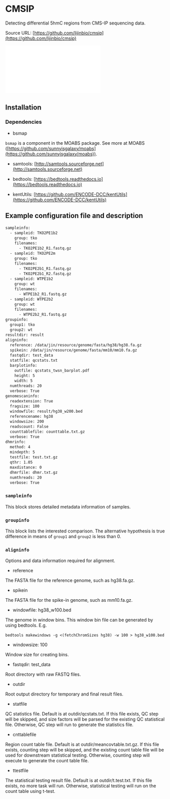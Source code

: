 # CMSIP

Detecting differential 5hmC regions from CMS-IP sequencing data.

Source URL: [https://github.com/lijinbio/cmsip](https://github.com/lijinbio/cmsip)

![Workflow of CMSIP.](cmsip_flowchart.pdf)

## Installation

### Dependencies

- bsmap

`bsmap` is a component in the MOABS package. See more at MOABS ([https://github.com/sunnyisgalaxy/moabs](https://github.com/sunnyisgalaxy/moabs)).

- samtools: [http://samtools.sourceforge.net](http://samtools.sourceforge.net)

- bedtools: [https://bedtools.readthedocs.io](https://bedtools.readthedocs.io)

- kentUtils: [https://github.com/ENCODE-DCC/kentUtils](https://github.com/ENCODE-DCC/kentUtils)

## Example configuration file and description

```
sampleinfo:
  - sampleid: TKO2PE1b2
    group: tko
    filenames:
      - TKO2PE1b2_R1.fastq.gz
  - sampleid: TKO2PE2m
    group: tko
    filenames:
      - TKO2PE2b1_R1.fastq.gz
      - TKO2PE2b1_R2.fastq.gz
  - sampleid: WTPE1b2
    group: wt
    filenames:
      - WTPE1b2_R1.fastq.gz
  - sampleid: WTPE2b2
    group: wt
    filenames:
      - WTPE2b2_R1.fastq.gz
groupinfo:
  group1: tko
  group2: wt
resultdir: result
aligninfo:
  reference: /data/jin/resource/genome/fasta/hg38/hg38.fa.gz
  spikein: /data/jin/resource/genome/fasta/mm10/mm10.fa.gz
  fastqdir: test_data
  statfile: qcstats.txt
  barplotinfo:
    outfile: qcstats_twsn_barplot.pdf
    height: 5
    width: 5
  numthreads: 20
  verbose: True
genomescaninfo:
  readextension: True
  fragsize: 100
  windowfile: result/hg38_w200.bed
  referencename: hg38
  windowsize: 200
  readscount: False
  counttablefile: counttable.txt.gz
  verbose: True
dhmrinfo:
  method: 4
  mindepth: 5
  testfile: test.txt.gz
  qthr: 1.05
  maxdistance: 0
  dhmrfile: dhmr.txt.gz
  numthreads: 20
  verbose: True
```

### `sampleinfo`

This block stores detailed metadata information of samples.

### `groupinfo`

This block lists the interested comparison.  The alternative hypothesis is true difference in means of `group1` and `group2` is less than 0.

### `aligninfo`

Options and data information required for alignment.

- reference

The FASTA file for the reference genome, such as hg38.fa.gz.

- spikein

The FASTA file for the spike-in genome, such as mm10.fa.gz.

- windowfile: hg38_w100.bed

The genome in window bins. This window bin file can be generated by using bedtools. E.g.

```
bedtools makewindows -g <(fetchChromSizes hg38) -w 100 > hg38_w100.bed
```

- windowsize: 100

Window size for creating bins.

- fastqdir: test_data

Root directory with raw FASTQ files.

-  outdir

Root output directory for temporary and final result files.

- statfile

QC statistics file. Default is at outdir/qcstats.txt. If this file exists, QC step will be skipped, and size factors will be parsed for the existing QC statistical file. Otherwise, QC step will run to generate the statistics file.

- cnttablefile

Region count table file. Default is at outdir/meancovtable.txt.gz. If this file exists, counting step will be skipped, and the existing count table file will be used for downstream statistical testing. Otherwise, counting step will execute to generate the count table file.

- ttestfile

The statistical testing result file. Default is at outdir/t.test.txt. If this file exists, no more task will run. Otherwise, statistical testing will run on the count table using t-test.


